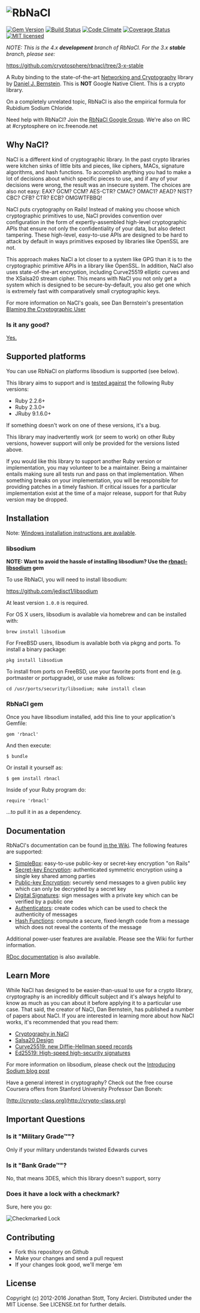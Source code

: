 ![RbNaCl](https://raw.github.com/cryptosphere/rbnacl/master/images/logo.png)
======
[![Gem Version](https://badge.fury.io/rb/rbnacl.svg)](http://badge.fury.io/rb/rbnacl)
[![Build Status](https://travis-ci.org/cryptosphere/rbnacl.svg?branch=master)](https://travis-ci.org/cryptosphere/rbnacl)
[![Code Climate](https://codeclimate.com/github/cryptosphere/rbnacl.svg)](https://codeclimate.com/github/cryptosphere/rbnacl)
[![Coverage Status](https://coveralls.io/repos/cryptosphere/rbnacl/badge.svg?branch=master)](https://coveralls.io/r/cryptosphere/rbnacl)
[![MIT licensed](https://img.shields.io/badge/license-MIT-blue.svg)](https://github.com/cryptosphere/rbnacl/blob/master/LICENSE.txt)

_NOTE: This is the 4.x **development** branch of RbNaCl. For the 3.x **stable**
branch, please see:_

https://github.com/cryptosphere/rbnacl/tree/3-x-stable

A Ruby binding to the state-of-the-art [Networking and Cryptography][nacl]
library by [Daniel J. Bernstein][djb]. This is **NOT** Google Native Client.
This is a crypto library.

On a completely unrelated topic, RbNaCl is also the empirical formula for
Rubidium Sodium Chloride.

Need help with RbNaCl? Join the [RbNaCl Google Group][group].
We're also on IRC at #cryptosphere on irc.freenode.net

[nacl]:  http://nacl.cr.yp.to/
[djb]:   http://cr.yp.to/djb.html
[group]: http://groups.google.com/group/rbnacl

## Why NaCl?

NaCl is a different kind of cryptographic library. In the past crypto
libraries were kitchen sinks of little bits and pieces, like ciphers,
MACs, signature algorithms, and hash functions. To accomplish anything
you had to make a lot of decisions about which specific pieces to use,
and if any of your decisions were wrong, the result was an insecure
system. The choices are also not easy: EAX? GCM? CCM? AES-CTR? CMAC?
OMAC1? AEAD? NIST? CBC? CFB? CTR? ECB? OMGWTFBBQ!

NaCl puts cryptography on Rails! Instead of making you choose which
cryptographic primitives to use, NaCl provides convention over configuration
in the form of expertly-assembled high-level cryptographic APIs that ensure
not only the confidentiality of your data, but also detect tampering.
These high-level, easy-to-use APIs are designed to be hard to attack by
default in ways primitives exposed by libraries like OpenSSL are not.

This approach makes NaCl a lot closer to a system like GPG than it is
to the cryptographic primitive APIs in a library like OpenSSL. In addition,
NaCl also uses state-of-the-art encryption, including Curve25519 elliptic
curves and the XSalsa20 stream cipher. This means with NaCl you not only get
a system which is designed to be secure-by-default, you also get one which
is extremely fast with comparatively small cryptographic keys.

For more information on NaCl's goals, see Dan Bernstein's presentation
[Blaming the Cryptographic User](http://cr.yp.to/talks/2012.08.08/slides.pdf)

### Is it any good?

[Yes.](http://news.ycombinator.com/item?id=3067434)

## Supported platforms

You can use RbNaCl on platforms libsodium is supported (see below).

This library aims to support and is [tested against][travis] the following Ruby
versions:

* Ruby 2.2.6+
* Ruby 2.3.0+
* JRuby 9.1.6.0+

If something doesn't work on one of these versions, it's a bug.

This library may inadvertently work (or seem to work) on other Ruby versions,
however support will only be provided for the versions listed above.

If you would like this library to support another Ruby version or
implementation, you may volunteer to be a maintainer. Being a maintainer
entails making sure all tests run and pass on that implementation. When
something breaks on your implementation, you will be responsible for providing
patches in a timely fashion. If critical issues for a particular implementation
exist at the time of a major release, support for that Ruby version may be
dropped.

[travis]: http://travis-ci.org/cryptosphere/rbnacl

## Installation

Note: [Windows installation instructions are available](https://github.com/cryptosphere/rbnacl/wiki/Windows-Installation).

### libsodium

**NOTE: Want to avoid the hassle of installing libsodium? Use the
[rbnacl-libsodium](https://github.com/cryptosphere/rbnacl-libsodium) gem**

To use RbNaCl, you will need to install libsodium:

https://github.com/jedisct1/libsodium

At least version `1.0.0` is required.

For OS X users, libsodium is available via homebrew and can be installed with:

    brew install libsodium

For FreeBSD users, libsodium is available both via pkgng and ports.  To install
a binary package:

    pkg install libsodium

To install from ports on FreeBSD, use your favorite ports front end (e.g.
portmaster or portupgrade), or use make as follows:

    cd /usr/ports/security/libsodium; make install clean

### RbNaCl gem

Once you have libsodium installed, add this line to your application's Gemfile:

    gem 'rbnacl'

And then execute:

    $ bundle

Or install it yourself as:

    $ gem install rbnacl

Inside of your Ruby program do:

    require 'rbnacl'

...to pull it in as a dependency.

## Documentation

RbNaCl's documentation can be found [in the Wiki][wiki]. The following features
are supported:

* [SimpleBox]: easy-to-use public-key or secret-key encryption "on Rails"
* [Secret-key Encryption][secretkey]: authenticated symmetric encryption using a
  single key shared among parties
* [Public-key Encryption][publickey]: securely send messages to a given public
  key which can only be decrypted by a secret key
* [Digital Signatures][signatures]: sign messages with a private key which can
  be verified by a public one
* [Authenticators][macs]: create codes which can be used to check the
  authenticity of messages
* [Hash Functions][hashes]: compute a secure, fixed-length code from a message
  which does not reveal the contents of the message

Additional power-user features are available. Please see the Wiki for further
information.

[RDoc documentation][rdoc] is also available.

[wiki]: https://github.com/cryptosphere/rbnacl/wiki
[simplebox]: https://github.com/cryptosphere/rbnacl/wiki/SimpleBox
[secretkey]: https://github.com/cryptosphere/rbnacl/wiki/Secret-Key-Encryption
[publickey]: https://github.com/cryptosphere/rbnacl/wiki/Public-Key-Encryption
[signatures]: https://github.com/cryptosphere/rbnacl/wiki/Digital-Signatures
[macs]: https://github.com/cryptosphere/rbnacl/wiki/Authenticators
[hashes]: https://github.com/cryptosphere/rbnacl/wiki/Hash-Functions
[rdoc]: http://rubydoc.info/github/cryptosphere/rbnacl/master/frames

## Learn More

While NaCl has designed to be easier-than-usual to use for a crypto
library, cryptography is an incredibly difficult subject and it's
always helpful to know as much as you can about it before applying
it to a particular use case. That said, the creator of NaCl, Dan
Bernstein, has published a number of papers about NaCl. If you are
interested in learning more about how NaCl works, it's recommended
that you read them:

* [Cryptography in NaCl](http://cr.yp.to/highspeed/naclcrypto-20090310.pdf)
* [Salsa20 Design](https://cr.yp.to/snuffle/design.pdf)
* [Curve25519: new Diffie-Hellman speed records](http://cr.yp.to/ecdh/curve25519-20060209.pdf)
* [Ed25519: High-speed high-security signatures](http://ed25519.cr.yp.to/ed25519-20110926.pdf)

For more information on libsodium, please check out the
[Introducing Sodium blog post](http://labs.umbrella.com/2013/03/06/announcing-sodium-a-new-cryptographic-library/)

Have a general interest in cryptography? Check out the free course
Coursera offers from Stanford University Professor Dan Boneh:

[http://crypto-class.org](http://crypto-class.org)

## Important Questions

### Is it "Military Grade™"?

Only if your military understands twisted Edwards curves

### Is it "Bank Grade™"?

No, that means 3DES, which this library doesn't support, sorry

### Does it have a lock with a checkmark?

Sure, here you go:

![Checkmarked Lock](http://i.imgur.com/dwA0Ffi.png)

## Contributing

* Fork this repository on Github
* Make your changes and send a pull request
* If your changes look good, we'll merge 'em

## License

Copyright (c) 2012-2016 Jonathan Stott, Tony Arcieri. Distributed under the MIT License.
See LICENSE.txt for further details.
